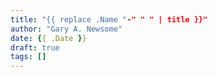 ```yaml
---
title: "{{ replace .Name "-" " " | title }}"
author: "Gary A. Newsome"
date: {{ .Date }}
draft: true
tags: []
---
```


